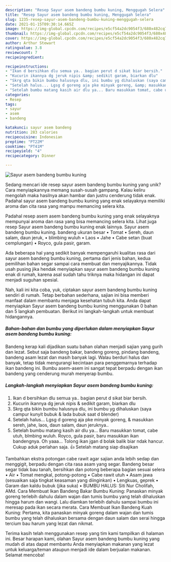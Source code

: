 ```yaml
---
description: "Resep Sayur asem bandeng bumbu kuning, Menggugah Selera"
title: "Resep Sayur asem bandeng bumbu kuning, Menggugah Selera"
slug: 1235-resep-sayur-asem-bandeng-bumbu-kuning-menggugah-selera
date: 2021-01-15T09:30:14.665Z
image: https://img-global.cpcdn.com/recipes/e5cf54a2dc9054f3/680x482cq70/sayur-asem-bandeng-bumbu-kuning-foto-resep-utama.jpg
thumbnail: https://img-global.cpcdn.com/recipes/e5cf54a2dc9054f3/680x482cq70/sayur-asem-bandeng-bumbu-kuning-foto-resep-utama.jpg
cover: https://img-global.cpcdn.com/recipes/e5cf54a2dc9054f3/680x482cq70/sayur-asem-bandeng-bumbu-kuning-foto-resep-utama.jpg
author: Arthur Stewart
ratingvalue: 3.8
reviewcount: 7
recipeingredient:

recipeinstructions:
- "Ikan d bersihkan dlu semua ya.. bagian perut d sikat biar bersih."
- "Kucurin ikannya dg jeruk nipis &amp; sedikit garam, biarkan dlu"
- "Skrg qta bikin bumbu halusnya dlu, ini bumbu yg dihaluskan (saya campur kunyit bubuk &amp; lada bubuk saat d blender)"
- "Setelah halus... Lgsg d goreng aja pke minyak goreng, &amp; masukkan sereh, jahe, laos, daun salam, daun jeruknya.."
- "Setelah bumbu matang kasih air dlu ya... Baru masukkan tomat, cabe utuh, blmbing wuluh. Royco, gula pasir, baru masukkan ikan bandengnya. Oh yaaa... Tolong ikan jgan d bolak balik biar ndak hancur. Cukup aduk perlahan saja. 👍 Setelah matang siap disajikan"
categories:
- Resep
tags:
- sayur
- asem
- bandeng

katakunci: sayur asem bandeng 
nutrition: 283 calories
recipecuisine: Indonesian
preptime: "PT22M"
cooktime: "PT41M"
recipeyield: "4"
recipecategory: Dinner

---
```



![Sayur asem bandeng bumbu kuning](https://img-global.cpcdn.com/recipes/e5cf54a2dc9054f3/680x482cq70/sayur-asem-bandeng-bumbu-kuning-foto-resep-utama.jpg)

Sedang mencari ide resep sayur asem bandeng bumbu kuning yang unik? Cara menyiapkannya memang susah-susah gampang. Kalau keliru mengolah maka hasilnya akan hambar dan justru cenderung tidak enak. Padahal sayur asem bandeng bumbu kuning yang enak selayaknya memiliki aroma dan cita rasa yang mampu memancing selera kita.

Padahal resep asem asem bandeng bumbu kuning yang enak selayaknya mempunyai aroma dan rasa yang bisa memancing selera kita. Lihat juga resep Sayur asem bandeng bumbu kuning enak lainnya. Sayur asem bandeng bumbu kuning. bandeng ukuran besar • Tomat • Sereh, daun salam, daun jeruk, • blimbing wuluh • Laos • Jahe • Cabe setan (buat cemplungan) • Royco, gula pasir, garam.

Ada beberapa hal yang sedikit banyak mempengaruhi kualitas rasa dari sayur asem bandeng bumbu kuning, pertama dari jenis bahan, kedua pemilihan bahan segar sampai cara membuat dan menyajikannya. Tidak usah pusing jika hendak menyiapkan sayur asem bandeng bumbu kuning enak di rumah, karena asal sudah tahu triknya maka hidangan ini dapat menjadi suguhan spesial.


Nah, kali ini kita coba, yuk, ciptakan sayur asem bandeng bumbu kuning sendiri di rumah. Tetap berbahan sederhana, sajian ini bisa memberi manfaat dalam membantu menjaga kesehatan tubuh kita. Anda dapat menyiapkan Sayur asem bandeng bumbu kuning menggunakan 0 bahan dan 5 langkah pembuatan. Berikut ini langkah-langkah untuk membuat hidangannya.

<!--inarticleads1-->

##### Bahan-bahan dan bumbu yang diperlukan dalam menyiapkan Sayur asem bandeng bumbu kuning:



Bandeng kerap kali dijadikan suatu bahan olahan menjadi sajian yang gurih dan lezat. Sebut saja bandeng bakar, bandeng goreng, pindang bandeng, bandeng asam lezat dan masih banyak lagi. Walau berduri halus dan banyak, tetap tidak mengurangi kecintaan para penggemarnya terhadap ikan bandeng ini. Bumbu asem-asem ini sangat tepat berpadu dengan ikan bandeng yang cenderung murah menyerap bumbu. 

<!--inarticleads2-->

##### Langkah-langkah menyiapkan Sayur asem bandeng bumbu kuning:

1. Ikan d bersihkan dlu semua ya.. bagian perut d sikat biar bersih.
1. Kucurin ikannya dg jeruk nipis &amp; sedikit garam, biarkan dlu
1. Skrg qta bikin bumbu halusnya dlu, ini bumbu yg dihaluskan (saya campur kunyit bubuk &amp; lada bubuk saat d blender)
1. Setelah halus... Lgsg d goreng aja pke minyak goreng, &amp; masukkan sereh, jahe, laos, daun salam, daun jeruknya..
1. Setelah bumbu matang kasih air dlu ya... Baru masukkan tomat, cabe utuh, blmbing wuluh. Royco, gula pasir, baru masukkan ikan bandengnya. Oh yaaa... Tolong ikan jgan d bolak balik biar ndak hancur. Cukup aduk perlahan saja. 👍 Setelah matang siap disajikan


Tambahkan ekstra potongan cabe rawit agar sajian anda lebih sedap dan menggigit, berpadu dengan cita rasa asam yang segar. Bandeng besar segar tidak bau tanah, bersihkan dan potong beberapa bagian sesuai selera • Air • Tomat mengkal, potong-potong • Cabe rawit utuh • Asam jawa (sesuaikan saja tingkat keasaman yang diinginkan) • Lengkuas, geprek • Garam dan kaldu bubuk (jika suka) • BUMBU HALUS: Siti Nur Cholifah, AMd. Cara Membuat Ikan Bandeng Bakar Bumbu Kuning: Panaskan minyak goreng terlebih dahulu dalam wajan dan tumis bumbu yang telah dihaluskan hingga harum dan wangi. Lalu diamkan terlebih dahulu sampai bumbu ini meresap pada ikan secara merata. Cara Membuat Ikan Bandeng Kuah Kuning: Pertama, kita panaskan minyak goreng dalam wajan dan tumis bumbu yang telah dihaluskan bersama dengan daun salam dan serai hingga tercium bau harum yang lezat dan nikmat. 

Terima kasih telah menggunakan resep yang tim kami tampilkan di halaman ini. Besar harapan kami, olahan Sayur asem bandeng bumbu kuning yang mudah di atas dapat membantu Anda menyiapkan makanan yang lezat untuk keluarga/teman ataupun menjadi ide dalam berjualan makanan. Selamat mencoba!

